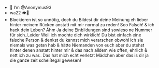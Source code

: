 - 👋 I’m @Anonymus93
- wa22 👁👀
- Blockieren ist so unnötig, doch du Bildest dir deine Meinung eh lieber hinter meinem Rücken anstatt mit mir normal zu reden!
Soo Falsch! & ich hack dein Leben? Ähm Ja deine Einbildungen sind sowieso ne Nummer für sich..Leider Weil ich mochte dich wirklich!
Du bist einfach eine falsche Person & denkst du kannst mich verarschen obwohl ich sie niemals was getan hab & hätte
Niemanden von euch aber du stehst hinter denen anstatt hinter mir & das nach alldem wie offen, ehrlich & nett ich zu war..
Das hat mich echt verletzt Mädchen aber das is dir ja die ganze zeit scheißegal gewesen!
